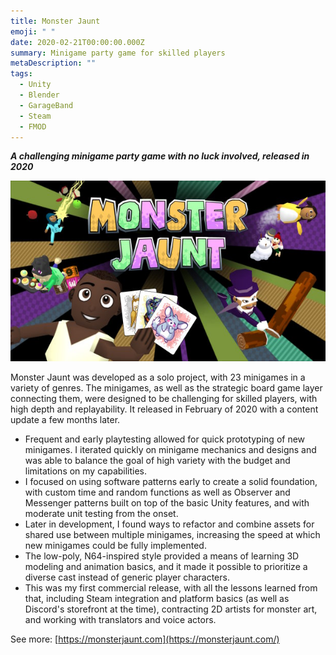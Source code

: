 ```yaml
---
title: Monster Jaunt
emoji: " "
date: 2020-02-21T00:00:00.000Z
summary: Minigame party game for skilled players
metaDescription: ""
tags:
  - Unity
  - Blender
  - GarageBand
  - Steam
  - FMOD
---
```

***A﻿ challenging minigame party game with no luck involved, released in 2020***

![Monster Jaunt capsule art](/src/assets/img/monsterjauntcapsule.jpg)

M﻿onster Jaunt was developed as a solo project, with 23 minigames in a variety of genres. The minigames, as well as the strategic board game layer connecting them, were designed to be challenging for skilled players, with high depth and replayability. It released in February of 2020 with a content update a few months later.

* Frequent and early playtesting allowed for quick prototyping of new minigames. I iterated quickly on minigame mechanics and designs and was able to balance the goal of high variety with the budget and limitations on my capabilities.
* I﻿ focused on using software patterns early to create a solid foundation, with custom time and random functions as well as Observer and Messenger patterns built on top of the basic Unity features, and with moderate unit testing from the onset.
* L﻿ater in development, I found ways to refactor and combine assets for shared use between multiple minigames, increasing the speed at which new minigames could be fully implemented.
* The low-poly, N64-inspired style provided a means of learning 3D modeling and animation basics, and it made it possible to prioritize a diverse cast instead of generic player characters.
* This was my first commercial release, with all the lessons learned from that, including Steam integration and platform basics (as well as Discord's storefront at the time), contracting 2D artists for monster art, and working with translators and voice actors.

S﻿ee more: [https://monsterjaunt.com](https://monsterjaunt.com/)